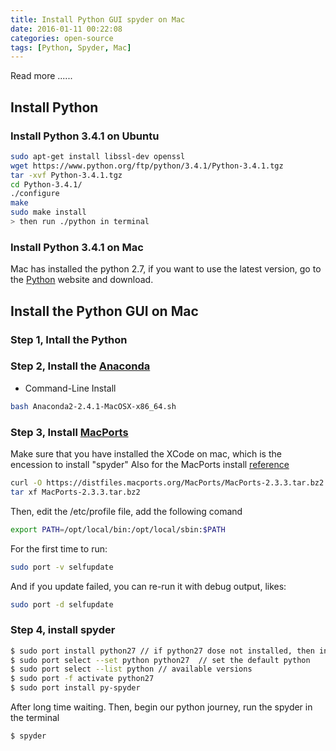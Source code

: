 ```yaml
---
title: Install Python GUI spyder on Mac
date: 2016-01-11 00:22:08
categories: open-source
tags: [Python, Spyder, Mac]
---
```


Read more ......
<!--more-->

## Install Python

### Install Python 3.4.1 on Ubuntu

``` bash
sudo apt-get install libssl-dev openssl
wget https://www.python.org/ftp/python/3.4.1/Python-3.4.1.tgz
tar -xvf Python-3.4.1.tgz
cd Python-3.4.1/
./configure
make
sudo make install
> then run ./python in terminal
```

### Install Python 3.4.1 on Mac

Mac has installed the python 2.7, if you want to use the latest version,  go to the [Python](http://www.python.org/download/) website and download.


## Install the Python GUI on Mac

### Step 1, Intall the Python

### Step 2, Install the [Anaconda](http://www.continuum.io/downloads)

- Command-Line Install

``` bash
bash Anaconda2-2.4.1-MacOSX-x86_64.sh
```

### Step 3, Install [MacPorts](http://guide.macports.org/)

Make sure that you have installed the XCode on mac, which is the encession to install "spyder"
Also for the MacPorts install [reference](http://www.ccvita.com/434.html)


``` bash
curl -O https://distfiles.macports.org/MacPorts/MacPorts-2.3.3.tar.bz2
tar xf MacPorts-2.3.3.tar.bz2
```

Then, edit the /etc/profile file, add the following comand

``` bash
export PATH=/opt/local/bin:/opt/local/sbin:$PATH
```

For the first time to run:

``` bash
sudo port -v selfupdate
```

And if you update failed, you can re-run it with debug output, likes:

``` bash
sudo port -d selfupdate
```

### Step 4, install spyder

``` bash
$ sudo port install python27 // if python27 dose not installed, then install it before activate
$ sudo port select --set python python27  // set the default python
$ sudo port select --list python // available versions
$ sudo port -f activate python27
$ sudo port install py-spyder
```

﻿After long time waiting. Then, begin our python journey, run the spyder in the terminal

``` bash
$ spyder
```
